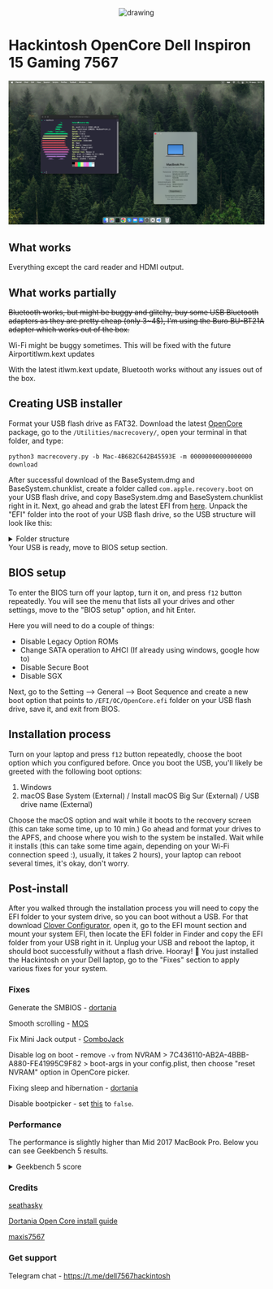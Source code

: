 <p align="center">
	<img src="https://dortania.github.io/OpenCore-Install-Guide/homepage.png" alt="drawing" width="100"/>
</p>

<h1>Hackintosh OpenCore Dell Inspiron 15 Gaming 7567</h1>

![](img/screenshot.png)

## What works

Everything except the card reader and HDMI output.

## What works partially

~~Bluetooth works, but might be buggy and glitchy, buy some USB Bluetooth adapters as they are pretty cheap (only 3~4$), I'm using the Buro BU-BT21A adapter which works out of the box.~~ 

Wi-Fi might be buggy sometimes. This will be fixed with the future Airportitlwm.kext updates

With the latest itlwm.kext update, Bluetooth works without any issues out of the box.

## Creating USB installer
Format your USB flash drive as FAT32. Download the latest [OpenCore](https://github.com/acidanthera/OpenCorePkg/releases) package, go to the ```/Utilities/macrecovery/```, open your terminal in that folder, and type:

```
python3 macrecovery.py -b Mac-4B682C642B45593E -m 00000000000000000 download

```

After successful download of the BaseSystem.dmg and BaseSystem.chunklist, create a folder called ```com.apple.recovery.boot``` on your USB flash drive, and copy BaseSystem.dmg and BaseSystem.chunklist right in it. Next, go ahead and grab the latest EFI from [here](https://github.com/mishailovic/Hackintosh-Dell-7567-OpenCore_Monterey/releases). Unpack the "EFI" folder into the root of your USB flash drive, so the USB structure will look like this:
<details>
  <summary>Folder structure</summary>

![](img/folder.png)  
  
</details>
Your USB is ready, move to BIOS setup section.

## BIOS setup

To enter the BIOS turn off your laptop, turn it on, and press ```f12``` button repeatedly. You will see the menu that lists all your drives and other settings, move to the "BIOS setup" option, and hit Enter.

Here you will need to do a couple of things:
* Disable Legacy Option ROMs
* Change SATA operation to AHCI (If already using windows, google how to)
* Disable Secure Boot
* Disable SGX 

Next, go to the Setting --> General --> Boot Sequence and create a new boot option that points to ```/EFI/OC/OpenCore.efi``` folder on your USB flash drive, save it, and exit from BIOS.

## Installation process
Turn on your laptop and press ```f12``` button repeatedly, choose the boot option which you configured before. Once you boot the USB, you'll likely be greeted with the following boot options:

1. Windows
2. macOS Base System (External) / Install macOS Big Sur (External) / USB drive name (External)

Choose the macOS option and wait while it boots to the recovery screen (this can take some time, up to 10 min.) Go ahead and format your drives to the APFS, and choose where you wish to the system be installed. Wait while it installs (this can take some time again, depending on your Wi-Fi connection speed :), usually, it takes 2 hours), your laptop can reboot several times, it's okay, don't worry.

## Post-install

After you walked through the installation process you will need to copy the EFI folder to your system drive, so you can boot without a USB. For that download [Clover Configurator](https://mackie100projects.altervista.org/download-clover-configurator/), open it, go to the EFI mount section and mount your system EFI, then locate the EFI folder in Finder and copy the EFI folder from your USB right in it. Unplug your USB and reboot the laptop, it should boot successfully without a flash drive. Hooray! 🥳 You just installed the Hackintosh on your Dell laptop, go to the "Fixes" section to apply various fixes for your system.


### Fixes

Generate the SMBIOS - [dortania](https://dortania.github.io/OpenCore-Post-Install/universal/iservices.html#using-gensmbios)

Smooth scrolling - [MOS](https://mos.caldis.me/)

Fix Mini Jack output - [ComboJack](https://github.com/hackintosh-stuff/ComboJack/tree/master/ComboJack_Installer)

Disable log on boot - remove ```-v``` from NVRAM > 7C436110-AB2A-4BBB-A880-FE41995C9F82 > boot-args in your config.plist, then choose "reset NVRAM" option in OpenCore picker.

Fixing sleep and hibernation - [dortania](https://dortania.github.io/OpenCore-Post-Install/universal/sleep.html)

Disable bootpicker - set [this](https://github.com/mishailovic/Hackintosh-Dell-7567-OpenCore_Monterey/blob/3e1d116de17fd61da77ec0ed8df108957a862700/EFI/OC/config.plist#L856) to ```false```.


### Performance

The performance is slightly higher than Mid 2017 MacBook Pro. Below you can see Geekbench 5 results.

<details>
  <summary>Geekbench 5 score</summary>

![](img/bench1.png) 
![](img/bench2.png) 
  
</details>


### Credits

[seathasky](https://github.com/seathasky/Dell-Inspiron-7567-OC)

[Dortania Open Core install guide](https://dortania.github.io/OpenCore-Install-Guide/)

[maxis7567](https://github.com/maxis7567/Hackintosh-Dell-7567-OpenCore_Big-Sur)


### Get support

Telegram chat - https://t.me/dell7567hackintosh


